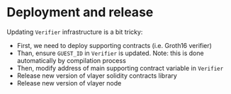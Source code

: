 # Deployment and release

Updating `Verifier` infrastructure is a bit tricky:
- First, we need to deploy supporting contracts (i.e. Groth16 verifier)
- Than, ensure `GUEST_ID` in `Verifier` is updated. Note: this is done automatically by compilation process
- Then, modify address of main supporting contract variable in `Verifier`
- Release new version of vlayer solidity contracts library
- Release new version of vlayer node
